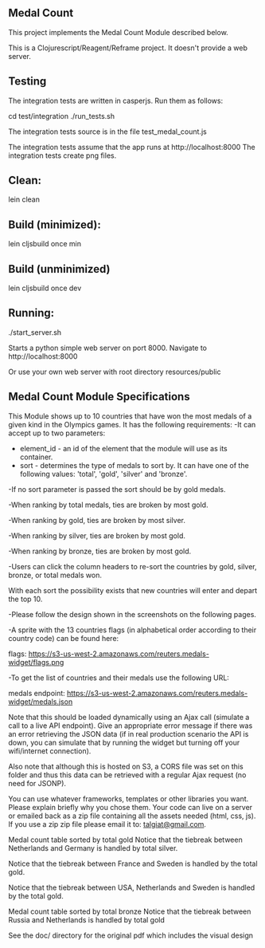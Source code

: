 Medal Count
-----------

This project implements the Medal Count Module described below.
    
This is a Clojurescript/Reagent/Reframe project. It doesn't provide a web server.

Testing
-------

The integration tests are written in casperjs. Run them as follows:

cd test/integration
./run_tests.sh

The integration tests source is in the file test_medal_count.js

The integration tests assume that the app runs at http://localhost:8000
The integration tests create png files.

Clean:
-----

lein clean

Build (minimized):
--------

lein cljsbuild once min

Build (unminimized)
------------------
lein cljsbuild once dev 

Running:
-------

./start_server.sh

Starts a python simple web server on port 8000.
Navigate to http://localhost:8000

Or use your own web server with root directory resources/public


Medal Count Module Specifications
---------------------------------

This Module shows up to 10 countries that have won the most  medals of a given kind in the Olympics games.  It has the  following requirements:
-It can accept up to two parameters: 

- element_id - an id of the element that the module will use  as its  container. 
- sort - determines the type of medals to sort by. It can have 
one of the  following values: 'total', 'gold', 'silver' and 
'bronze'. 

-If no sort parameter is passed the sort should be by gold 
medals.

-When ranking by total medals, ties are broken by most 
gold.

-When ranking by gold, ties are broken by most silver. 

-When ranking by silver, ties are broken by most gold. 

-When ranking by bronze, ties are broken by most gold. 

-Users can click the column headers to re-sort the 
countries by gold, silver,  bronze, or total medals won. 

With each sort the possibility exists that new  countries 
will enter and depart the top 10. 

-Please follow the design shown in the screenshots on the 
following pages. 

-A sprite with the 13 countries flags (in alphabetical order 
according to their country code) can be found here: 

flags: https://s3-us-west-2.amazonaws.com/reuters.medals-widget/flags.png

-To get the list of countries and their medals use the 
following URL:

medals endpoint:
https://s3-us-west-2.amazonaws.com/reuters.medals-widget/medals.json


Note that this should be loaded dynamically using an Ajax 
call (simulate a call to a live API endpoint). Give an 
appropriate error message if there was an error 
retrieving the JSON data (if in real production scenario 
the API is down, you can simulate that by running the 
widget but turning off your wifi/internet connection). 

Also note that although this is hosted on S3, a CORS file 
was set on this folder and thus this data can be retrieved 
with a regular Ajax request (no need for JSONP). 

You can use whatever frameworks, templates or other libraries  you want. Please explain briefly why you chose them.  Your  code can live on a server or emailed back as a zip file containing all the assets needed (html, css, js). If you use a zip 
zip file please email it to: talgiat@gmail.com.

Medal count table sorted by total gold 
Notice that the tiebreak between Netherlands and Germany is 
handled by total silver. 

Notice that the tiebreak between France and Sweden is 
handled by the total gold. 

Notice that the tiebreak between USA, Netherlands and 
Sweden is handled by the total gold. 

Medal count table sorted by total bronze 
Notice that the tiebreak between Russia and Netherlands is 
handled by total gold 

See the doc/ directory for the original pdf which includes the visual design 


